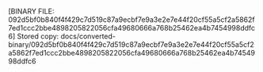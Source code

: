 [BINARY FILE: 092d5bf0b840f4f429c7d519c87a9ecbf7e9a3e2e7e44f20cf55a5cf2a5862f7ed1ccc2bbe4898205822056cfa49680666a768b25462ea4b7454998ddfc6]
Stored copy: docs/converted-binary/092d5bf0b840f4f429c7d519c87a9ecbf7e9a3e2e7e44f20cf55a5cf2a5862f7ed1ccc2bbe4898205822056cfa49680666a768b25462ea4b7454998ddfc6
